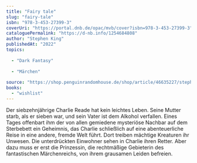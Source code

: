 ```yaml
---
title: "Fairy tale"
slug: "fairy-tale"
isbn: "978-3-453-27399-3"
coverUri: "https://portal.dnb.de/opac/mvb/cover?isbn=978-3-453-27399-3"
cataloguePermalink: "https://d-nb.info/1254684808"
author: "Stephen King"
publishedAt: "2022"
topics:
  
  - "Dark Fantasy"
    
  - "Märchen"
    
source: "https://shop.penguinrandomhouse.de/shop/article/46635227/stephen_king_fairy_tale.html"
books: 
  - "wishlist"
---
```

Der siebzehnjährige Charlie Reade hat kein leichtes Leben. Seine Mutter starb, 
als er sieben war, und sein Vater ist dem Alkohol verfallen. Eines Tages 
offenbart ihm der von allen gemiedene mysteriöse Nachbar auf dem Sterbebett 
ein Geheimnis, das Charlie schließlich auf eine abenteuerliche Reise in eine 
andere, fremde Welt führt. Dort treiben mächtige Kreaturen ihr Unwesen. Die 
unterdrückten Einwohner sehen in Charlie ihren Retter. Aber dazu muss er erst 
die Prinzessin, die rechtmäßige Gebieterin des fantastischen Märchenreichs, 
von ihrem grausamen Leiden befreien.